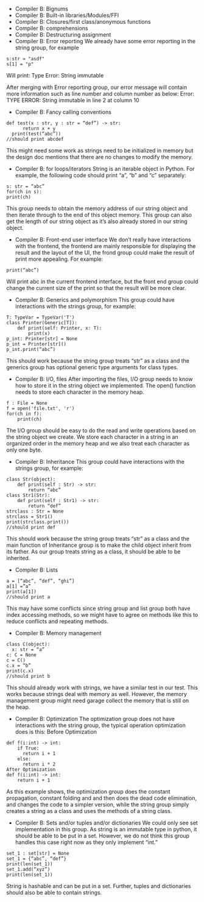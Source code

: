 * Compiler B: Bignums
* Compiler B: Built-in libraries/Modules/FFI
* Compiler B: Closures/first class/anonymous functions
* Compiler B: comprehensions
* Compiler B: Destructuring assignment
* Compiler B: Error reporting
We already have some error reporting in the string group, for example
```
s:str = "asdf"
s[1] = "p"
```
Will print: Type Error: String immutable

After merging with Error reporting group, our error message will contain more information such as line number and column number as below:
Error: TYPE ERROR: String immutable in line 2 at column 10

* Compiler B: Fancy calling conventions
```
def test(x : str, y : str = “def”) -> str:
      return x + y
  print(test(“abc”))
//should print abcdef
```
This might need some work as strings need to be initialized in memory but the design doc mentions that there are no changes to modify the memory.

* Compiler B: for loops/iterators
String is an iterable object in Python. For example, the following code should print “a”, “b” and “c” separately:
```
s: str = “abc”
for(ch in s):
print(ch)
```
This group needs to obtain the memory address of our string object and then iterate through to the end of this object memory. This group can also get the length of our string object as it’s also already stored in our string object.

* Compiler B: Front-end user interface
We don’t really have interactions with the frontend, the frontend are mainly responsible for displaying the result and the layout of the UI, the frond group could make the result of print more appealing. For example:
``` 
print(“abc”)
```
Will print abc in the current frontend interface, but the front end group could change the current size of the print so that the result will be more clear. 

* Compiler B: Generics and polymorphism
This group could have interactions with the strings group, for example:
```
T: TypeVar = TypeVar('T')
class Printer(Generic[T]):
    def print(self: Printer, x: T):
        print(x)
p_int: Printer[str] = None
p_int = Printer[str]()
p_int.print(“abc”)
```
This should work because the string group treats “str” as a class and the generics group has  optional generic type arguments for class types. 

* Compiler B: I/O, files
After importing the files, I/O group needs to know how to store it in the string object we implemented. The open() function needs to store each character in the memory heap.
```
f : File = None
f = open('file.txt', 'r')
for(ch in f):
    print(ch)
```
The I/O group should be easy to do the read and write operations based on the string object we create. We store each character in a string in an organized order in the memory heap and we also treat each character as only one byte.

* Compiler B: Inheritance
This group could have interactions with the strings group, for example:
```
class Str(object):
    def print(self : Str) -> str:
        return “abc”
class Str1(Str):
    def print(self : Str1) -> str:
        return “def”
strclass : Str = None
strclass = Str1()
print(strclass.print())
//should print def
```
This should work because the string group treats “str” as a class and the main function of Inheritance group is to make the child object inherit from its father. As our group treats string as a class, it should be able to be inherited.

* Compiler B: Lists
```
a = [“abc”, “def”, “ghi”]
a[1] =”a”
print(a[1])
//should print a
```
This may have some conflicts since string group and list group both have index accessing methods, so we might have to agree on methods like this to reduce conflicts and repeating methods. 

* Compiler B: Memory management
```
class C(object):
  x: str = “a”
c: C = None
c = C()
c.x = “b”
print(c.x)
//should print b
```
This should already work with strings, we have a similar test in our test. This works because strings deal with memory as well. However, the memory management group might need garage collect the memory that is still on the heap. 

* Compiler B: Optimization
The optimization group does not have interactions with the string group, the typical operation optimization does is this: 
Before Optimization
```
def f(i:int) -> int:
    if True:
      return i + 1
    else:
      return i * 2
After Optimization
def f(i:int) -> int:
    return i + 1
```
As this example shows, the optimization group does the constant propagation, constant folding and and then does the dead code elimination, and changes the code to a simpler version, while the string group simply creates a string as a class and uses the methods of a string class. 

* Compiler B: Sets and/or tuples and/or dictionaries
We could only see set implementation in this group. As string is an immutable type in python, it should be able to be put in a set. However, we do not think this group handles this case right now as they only implement “int.”

```
set_1 : set[str] = None
set_1 = {“abc”, “def”}
print(len(set_1))
set_1.add(“xyz”)
print(len(set_1))
```

String is hashable and can be put in a set. Further, tuples and dictionaries should also be able to contain strings.
